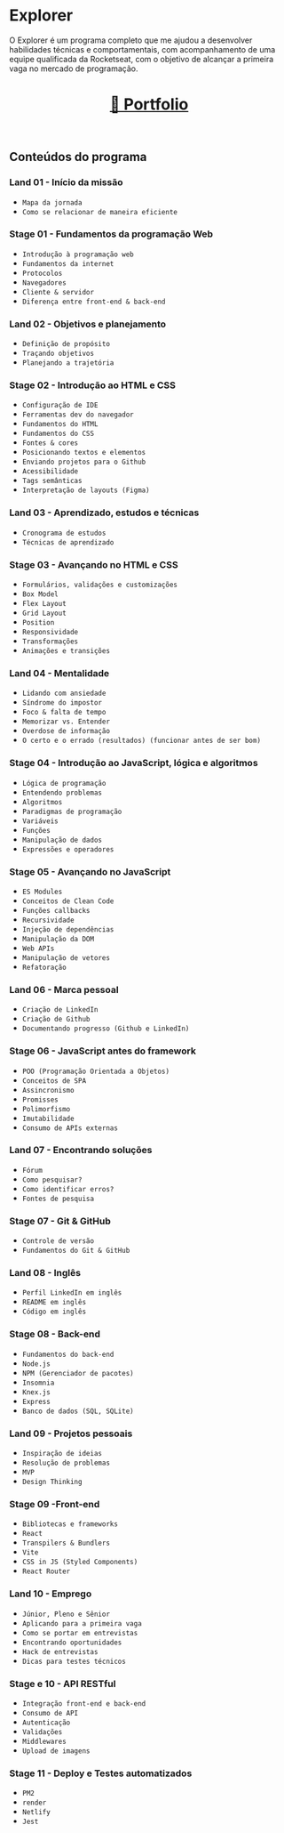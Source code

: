 # Explorer 

O Explorer é um programa completo que me ajudou a desenvolver habilidades técnicas e comportamentais, com acompanhamento de uma equipe qualificada da Rocketseat, com o objetivo de alcançar a primeira vaga no mercado de programação.


<div align="center">
  <h1><a href="https://portfolio-inky-xi.vercel.app">👾 Portfolio</a></h1> 
<br>
</div>

## Conteúdos do programa

### Land 01 - Início da missão
- `Mapa da jornada`
- `Como se relacionar de maneira eficiente`
### Stage 01 - Fundamentos da programação Web
- `Introdução à programação web`
- `Fundamentos da internet`
- `Protocolos`
- `Navegadores`
- `Cliente & servidor`
- `Diferença entre front-end & back-end`

### Land 02 - Objetivos e planejamento
- `Definição de propósito`
- `Traçando objetivos`
- `Planejando a trajetória`
### Stage 02 - Introdução ao HTML e CSS
- `Configuração de IDE`
- `Ferramentas dev do navegador`
- `Fundamentos do HTML`
- `Fundamentos do CSS`
- `Fontes & cores`
- `Posicionando textos e elementos`
- `Enviando projetos para o Github`
- `Acessibilidade`
- `Tags semânticas`
- `Interpretação de layouts (Figma)`

### Land 03 - Aprendizado, estudos e técnicas
- `Cronograma de estudos`
- `Técnicas de aprendizado`
### Stage 03 - Avançando no HTML e CSS
- `Formulários, validações e customizações`
- `Box Model`
- `Flex Layout`
- `Grid Layout`
- `Position`
- `Responsividade`
- `Transformações`
- `Animações e transições`

### Land 04 - Mentalidade
- `Lidando com ansiedade`
- `Síndrome do impostor`
- `Foco & falta de tempo`
- `Memorizar vs. Entender`
- `Overdose de informação`
- `O certo e o errado (resultados) (funcionar antes de ser bom)`
### Stage 04 - Introdução ao JavaScript, lógica e algoritmos
- `Lógica de programação`
- `Entendendo problemas`
- `Algoritmos`
- `Paradigmas de programação`
- `Variáveis`
- `Funções`
- `Manipulação de dados`
- `Expressões e operadores`

### Stage 05 - Avançando no JavaScript
- `ES Modules`
- `Conceitos de Clean Code`
- `Funções callbacks`
- `Recursividade`
- `Injeção de dependências`
- `Manipulação da DOM`
- `Web APIs`
- `Manipulação de vetores`
- `Refatoração`

### Land 06 - Marca pessoal
- `Criação de LinkedIn`
- `Criação de Github`
- `Documentando progresso (Github e LinkedIn)`
### Stage 06 - JavaScript antes do framework
- `POO (Programação Orientada a Objetos)`
- `Conceitos de SPA`
- `Assincronismo`
- `Promisses`
- `Polimorfismo`
- `Imutabilidade`
- `Consumo de APIs externas`

### Land 07 - Encontrando soluções
- `Fórum`
- `Como pesquisar?`
- `Como identificar erros?`
- `Fontes de pesquisa`
### Stage 07 - Git & GitHub
- `Controle de versão`
- `Fundamentos do Git & GitHub`

### Land 08 - Inglês
- `Perfil LinkedIn em inglês`
- `README em inglês`
- `Código em inglês`
### Stage 08 - Back-end
- `Fundamentos do back-end`
- `Node.js`
- `NPM (Gerenciador de pacotes)`
- `Insomnia`
- `Knex.js`
- `Express`
- `Banco de dados (SQL, SQLite)`

### Land 09 - Projetos pessoais
- `Inspiração de ideias`
- `Resolução de problemas`
- `MVP`
- `Design Thinking`
### Stage 09 -Front-end
- `Bibliotecas e frameworks`
- `React`
- `Transpilers & Bundlers`
- `Vite`
- `CSS in JS (Styled Components)`
- `React Router`

### Land 10 - Emprego
- `Júnior, Pleno e Sênior`
- `Aplicando para a primeira vaga`
- `Como se portar em entrevistas`
- `Encontrando oportunidades`
- `Hack de entrevistas`
- `Dicas para testes técnicos`
### Stage e 10 - API RESTful
- `Integração front-end e back-end`
- `Consumo de API`
- `Autenticação`
- `Validações`
- `Middlewares`
- `Upload de imagens`

### Stage 11 - Deploy e Testes automatizados
- `PM2`
- `render`
- `Netlify`
- `Jest`

